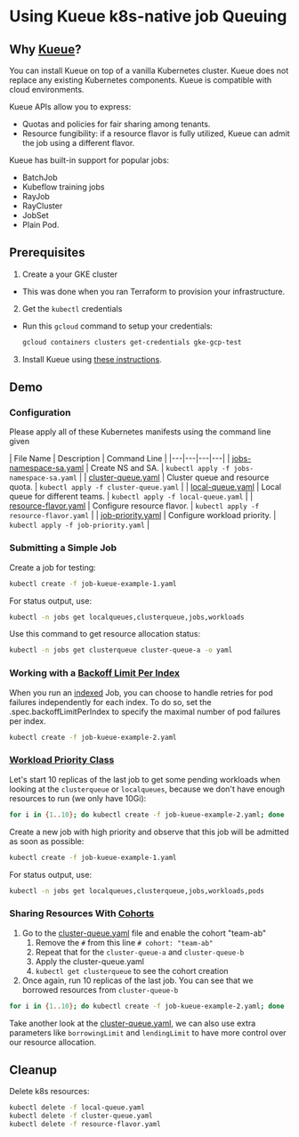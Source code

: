 # Using Kueue k8s-native job Queuing

## Why [Kueue](https://kueue.sigs.k8s.io/docs/overview/)?

You can install Kueue on top of a vanilla Kubernetes cluster. Kueue does not replace any existing Kubernetes components. Kueue is compatible with cloud environments.

Kueue APIs allow you to express:
- Quotas and policies for fair sharing among tenants.
- Resource fungibility: if a resource flavor is fully utilized, Kueue can admit the job using a different flavor.

Kueue has built-in support for popular jobs:
- BatchJob
- Kubeflow training jobs
- RayJob
- RayCluster
- JobSet
- Plain Pod.

## Prerequisites

1. Create a your GKE cluster
  - This was done when you ran Terraform to provision your infrastructure.
2. Get the `kubectl` credentials
  - Run this `gcloud` command to setup your credentials:
  
    ```bash
    gcloud containers clusters get-credentials gke-gcp-test 
    ```

3. Install Kueue using [these instructions](../../README.md).

## Demo

### Configuration

Please apply all of these Kubernetes manifests using the command line given

| File Name | Description | Command Line |
|---|---|---|---|
| [jobs-namespace-sa.yaml](./jobs-namespace-sa.yaml) | Create NS and SA. | `kubectl apply -f jobs-namespace-sa.yaml` |
| [cluster-queue.yaml](./cluster-queue.yaml) | Cluster queue and resource quota. | `kubectl apply -f cluster-queue.yaml` |
| [local-queue.yaml](./local-queue.yaml) | Local queue for different teams. | `kubectl apply -f local-queue.yaml` |
| [resource-flavor.yaml](./resource-flavor.yaml) | Configure resource flavor. | `kubectl apply -f resource-flavor.yaml` |
| [job-priority.yaml](./job-priority.yaml) | Configure workload priority. | `kubectl apply -f job-priority.yaml` |

### Submitting a Simple Job

Create a job for testing:
```bash
kubectl create -f job-kueue-example-1.yaml
```

For status output, use:
```bash
kubectl -n jobs get localqueues,clusterqueue,jobs,workloads
```

Use this command to get resource allocation status:
```bash
kubectl -n jobs get clusterqueue cluster-queue-a -o yaml
```

### Working with a [Backoff Limit Per Index](https://kubernetes.io/docs/concepts/workloads/controllers/job/#backoff-limit-per-index)

When you run an [indexed](https://kubernetes.io/docs/concepts/workloads/controllers/job/#completion-mode) Job, you can choose to handle retries for pod failures independently for each index. To do so, set the .spec.backoffLimitPerIndex to specify the maximal number of pod failures per index.

```bash
kubectl create -f job-kueue-example-2.yaml
```

### [Workload Priority Class](https://kueue.sigs.k8s.io/docs/concepts/workload_priority_class/) 

Let's start 10 replicas of the last job to get some pending workloads when looking at the `clusterqueue` or `localqueues`, because we don't have enough resources to run (we only have 10Gi):

```bash
for i in {1..10}; do kubectl create -f job-kueue-example-2.yaml; done
```

Create a new job with high priority and observe that this job will be admitted as soon as possible:
```bash
kubectl create -f job-kueue-example-1.yaml
```

For status output, use:
```bash
kubectl -n jobs get localqueues,clusterqueue,jobs,workloads,pods
```

### Sharing Resources With [Cohorts](https://kueue.sigs.k8s.io/docs/concepts/cluster_queue/#cohort)

1. Go to the [cluster-queue.yaml](./cluster-queue.yaml) file and enable the cohort "team-ab"
   1. Remove the `#` from this line `# cohort: "team-ab"`
   2. Repeat that for the `cluster-queue-a` and `cluster-queue-b`
   3. Apply the cluster-queue.yaml
   4. `kubectl get clusterqueue` to see the cohort creation
2. Once again, run 10 replicas of the last job. You can see that we borrowed resources from `cluster-queue-b`

  ```bash
  for i in {1..10}; do kubectl create -f job-kueue-example-2.yaml; done
  ```

Take another look at the [cluster-queue.yaml](./cluster-queue.yaml), we can also use extra parameters like `borrowingLimit` and `lendingLimit` to have more control over our resource allocation.

## Cleanup

Delete k8s resources:
```bash
kubectl delete -f local-queue.yaml
kubectl delete -f cluster-queue.yaml
kubectl delete -f resource-flavor.yaml
```

